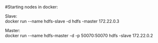 #Starting nodes in docker:

Slave:<br/>
docker run --name hdfs-slave -d hdfs -master 172.22.0.3

Master:<br/>
docker run --name hdfs-master -d -p 50070:50070 hdfs -slave 172.22.0.2
